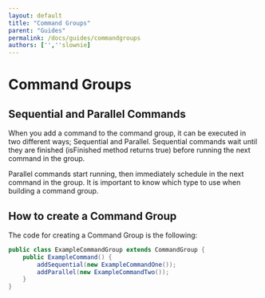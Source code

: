 ```yaml
---
layout: default
title: "Command Groups"
parent: "Guides"
permalink: /docs/guides/commandgroups
authors: ['',''slownie]
---
```


# Command Groups


## Sequential and Parallel Commands
When you add a command to the command group, it can be executed in two different ways; Sequential and Parallel. Sequential commands wait until they are finished (isFinished method returns true) before running the next command in the group. 

Parallel commands start running, then immediately schedule in the next command in the group. It is important to know which type to use when building a command group.

## How to create a Command Group
The code for creating a Command Group is the following:
```java
public class ExampleCommandGroup extends CommandGroup {
    public ExampleCommand() {
    	addSequential(new ExampleCommandOne());
    	addParallel(new ExampleCommandTwo());
    }
}
```

